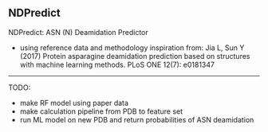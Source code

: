 ## NDPredict
NDPredict: ASN (N) Deamidation Predictor

* using reference data and methodology inspiration from: Jia L, Sun Y (2017) Protein asparagine deamidation prediction based on structures with machine learning methods. PLoS ONE 12(7): e0181347

---
TODO:
* make RF model using paper data
* make calculation pipeline from PDB to feature set
* run ML model on new PDB and return probabilities of ASN deamidation
